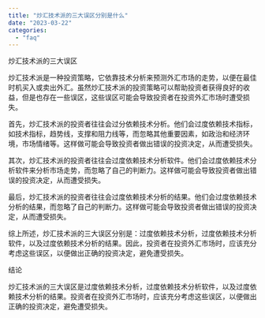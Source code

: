 ```yaml
---
title: "炒汇技术派的三大误区分别是什么"
date: "2023-03-22"
categories: 
  - "faq"
---
```


炒汇技术派的三大误区

炒汇技术派是一种投资策略，它依靠技术分析来预测外汇市场的走势，以便在最佳时机买入或卖出外汇。虽然炒汇技术派的投资策略可以帮助投资者获得良好的收益，但是也存在一些误区，这些误区可能会导致投资者在投资外汇市场时遭受损失。

首先，炒汇技术派的投资者往往会过分依赖技术分析。他们会过度依赖技术指标，如技术指标，趋势线，支撑和阻力线等，而忽略其他重要因素，如政治和经济环境，市场情绪等。这样做可能会导致投资者做出错误的投资决定，从而遭受损失。

其次，炒汇技术派的投资者往往会过度依赖技术分析软件。他们会过度依赖技术分析软件来分析市场走势，而忽略了自己的判断力。这样做可能会导致投资者做出错误的投资决定，从而遭受损失。

最后，炒汇技术派的投资者往往会过度依赖技术分析的结果。他们会过度依赖技术分析的结果，而忽略了自己的判断力。这样做可能会导致投资者做出错误的投资决定，从而遭受损失。

综上所述，炒汇技术派的三大误区分别是：过度依赖技术分析，过度依赖技术分析软件，以及过度依赖技术分析的结果。因此，投资者在投资外汇市场时，应该充分考虑这些误区，以便做出正确的投资决定，避免遭受损失。

结论

炒汇技术派的三大误区是过度依赖技术分析，过度依赖技术分析软件，以及过度依赖技术分析的结果。投资者在投资外汇市场时，应该充分考虑这些误区，以便做出正确的投资决定，避免遭受损失。

